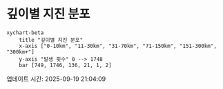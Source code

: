# 깊이별 지진 분포

```mermaid
xychart-beta
    title "깊이별 지진 분포"
    x-axis ["0-10km", "11-30km", "31-70km", "71-150km", "151-300km", "300km+"]
    y-axis "발생 횟수" 0 --> 1748
    bar [749, 1746, 136, 21, 1, 2]
```

업데이트 시간: 2025-09-19 21:04:09
